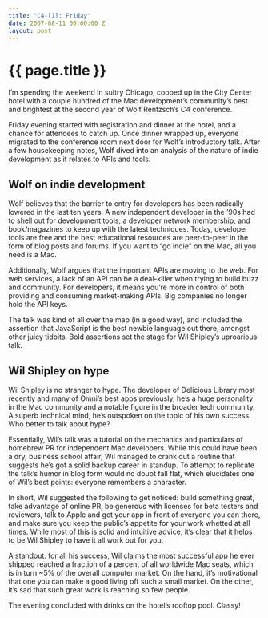```yaml
---
title: 'C4-[1]: Friday'
date: 2007-08-11 00:00:00 Z
layout: post
---
```


{{ page.title }}
================

I’m spending the weekend in sultry Chicago, cooped up in the City Center hotel with a couple hundred of the Mac development’s community’s best and brightest at the second year of Wolf Rentzsch’s C4 conference.

Friday evening started with registration and dinner at the hotel, and a chance for attendees to catch up. Once dinner wrapped up, everyone migrated to the conference room next door for Wolf’s introductory talk. After a few housekeeping notes, Wolf dived into an analysis of the nature of indie development as it relates to APIs and tools.

Wolf on indie development
-------------------------

Wolf believes that the barrier to entry for developers has been radically lowered in the last ten years. A new independent developer in the ’90s had to shell out for development tools, a developer network membership, and book/magazines to keep up with the latest techniques. Today, developer tools are free and the best educational resources are peer-to-peer in the form of blog posts and forums. If you want to “go indie” on the Mac, all you need is a Mac.

Additionally, Wolf argues that the important APIs are moving to the web. For web services, a lack of an API can be a deal-killer when trying to build buzz and community. For developers, it means you’re more in control of both providing and consuming market-making APIs. Big companies no longer hold the API keys.

The talk was kind of all over the map (in a good way), and included the assertion that JavaScript is the best newbie language out there, amongst other juicy tidbits. Bold assertions set the stage for Wil Shipley’s uproarious talk.

Wil Shipley on hype
-------------------

Wil Shipley is no stranger to hype. The developer of Delicious Library most recently and many of Omni’s best apps previously, he’s a huge personality in the Mac community and a notable figure in the broader tech community. A superb technical mind, he’s outspoken on the topic of his own success. Who better to talk about hype?

Essentially, Wil’s talk was a tutorial on the mechanics and particulars of homebrew PR for independent Mac developers. While this could have been a dry, business school affair, Wil managed to crank out a routine that suggests he’s got a solid backup career in standup. To attempt to replicate the talk’s humor in blog form would no doubt fall flat, which elucidates one of Wil’s best points: everyone remembers a character.

In short, Wil suggested the following to get noticed: build something great, take advantage of online PR, be generous with licenses for beta testers and reviewers, talk to Apple and get your app in front of everyone you can there, and make sure you keep the public’s appetite for your work whetted at all times. While most of this is solid and intuitive advice, it’s clear that it helps to be Wil Shipley to have it all work out for you.

A standout: for all his success, Wil claims the most successful app he ever shipped reached a fraction of a percent of all worldwide Mac seats, which is in turn ~5% of the overall computer market. On the hand, it’s motivational that one you can make a good living off such a small market. On the other, it’s sad that such great work is reaching so few people.

The evening concluded with drinks on the hotel’s rooftop pool. Classy!
